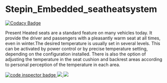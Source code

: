 # Stepin_Embedded_seatheatsystem

[![Codacy Badge](https://api.codacy.com/project/badge/Grade/6264507b5f5b473cab46f5710a00e7d0)](https://app.codacy.com/gh/KareRakesh/Stepin_Embedded_seatheatsystem?utm_source=github.com&utm_medium=referral&utm_content=KareRakesh/Stepin_Embedded_seatheatsystem&utm_campaign=Badge_Grade_Settings)

Present Heated seats are a standard feature on many vehicles today. It provide the driver and passengers with a pleasantly warm seat at all times, even in winter.The desired temperature is usually set in several levels. This can be activated by power control or by precise temperature setting, depending on the configuration installed. There is also the option of adjusting the temperature in the seat cushion and backrest areas according to personal perception of the temperature in each area.


<a href="https://frontend.code-inspector.com/public/user/github/KareRakesh">
   <img src="https://code-inspector.com/public/badge/user/github/KareRakesh?style=light" alt="code inspector badge" />
  <img src="https://www.code-inspector.com/project/28778/score/svg"/>
  <img src="https://www.code-inspector.com/project/28778/status/svg"/>
</a>
